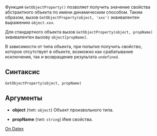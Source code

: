 Функция `GetObjectProperty()` позволяет получить значение свойства абстрактного объекта по имени динамическим способом. Таким образом, вызов `GetObjectProperty(object, 'xxx')` эквивалентен выражению `object.xxx`.

Для стандартного объекта вызов `GetObjectProperty(object, propName)` эквивалентен вызову `object[propName]`.

В зависимости от типа объекта, при попытке получить свойство, которое отсутствует в объекте, возможно как срабатывание исключения, так и возвращение результата `undefined`.

## Синтаксис
``` GetObjectProperty(object, propName) ```

## Аргументы
- **object** (тип: `object`)
	Объект произвольного типа.

- **propName** (тип: `string`)
	Имя свойства.

[On Datex](http://docs.datex.ru/article.htm?id=5791375928854454956)